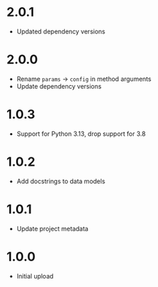 # 2.0.1
- Updated dependency versions

# 2.0.0
- Rename `params` -> `config` in method arguments
- Update dependency versions

# 1.0.3
- Support for Python 3.13, drop support for 3.8

# 1.0.2
- Add docstrings to data models

# 1.0.1
- Update project metadata

# 1.0.0
- Initial upload
